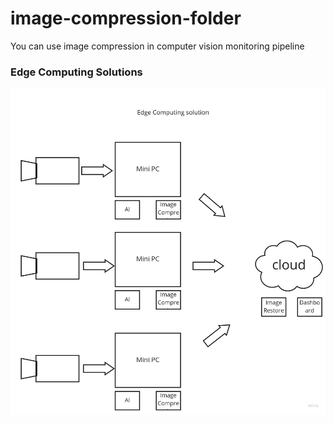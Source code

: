 # image-compression-folder

You can use image compression in computer vision monitoring pipeline

### Edge Computing Solutions
![](assets/edge.png)
